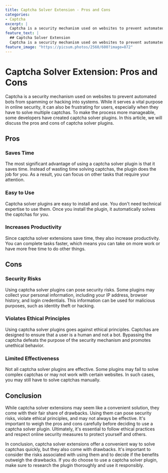 ```yaml
---
title: Captcha Solver Extension - Pros and Cons
categories:
- Captcha
excerpt: |
  Captcha is a security mechanism used on websites to prevent automated bots from spamming or hacking into systems. While it serves a vital purpose in online security, it can also be frustrating for users, especially when they have to solve multiple captchas. To make the process more manageable, some developers have created captcha solver plugins. In this article, we will discuss the pros and cons of captcha solver plugins.
feature_text: |
  ## Captcha Solver Extension
  Captcha is a security mechanism used on websites to prevent automated bots from spamming or hacking into systems. While it serves a vital purpose in online security, it can also be frustrating for users, especially when they have to solve multiple captchas. To make the process more manageable, some developers have created captcha solver plugins. In this article, we will discuss the pros and cons of captcha solver plugins.
feature_image: "https://picsum.photos/2560/600?image=872"
---
```



  
# Captcha Solver Extension: Pros and Cons
Captcha is a security mechanism used on websites to prevent automated bots from spamming or hacking into systems. While it serves a vital purpose in online security, it can also be frustrating for users, especially when they have to solve multiple captchas. To make the process more manageable, some developers have created captcha solver plugins. In this article, we will discuss the pros and cons of captcha solver plugins.

## Pros
### Saves Time
The most significant advantage of using a captcha solver plugin is that it saves time. Instead of wasting time solving captchas, the plugin does the job for you. As a result, you can focus on other tasks that require your attention.

### Easy to Use
Captcha solver plugins are easy to install and use. You don't need technical expertise to use them. Once you install the plugin, it automatically solves the captchas for you.

### Increases Productivity
Since captcha solver extensions save time, they also increase productivity. You can complete tasks faster, which means you can take on more work or have more free time to do other things.

## Cons
### Security Risks
Using captcha solver plugins can pose security risks. Some plugins may collect your personal information, including your IP address, browser history, and login credentials. This information can be used for malicious purposes, such as identity theft or hacking.

### Violates Ethical Principles
Using captcha solver plugins goes against ethical principles. Captchas are designed to ensure that a user is a human and not a bot. Bypassing the captcha defeats the purpose of the security mechanism and promotes unethical behavior.

### Limited Effectiveness
Not all captcha solver plugins are effective. Some plugins may fail to solve complex captchas or may not work with certain websites. In such cases, you may still have to solve captchas manually.

## Conclusion
While captcha solver extensions may seem like a convenient solution, they come with their fair share of drawbacks. Using them can pose security risks, violate ethical principles, and may not always be effective. It's important to weigh the pros and cons carefully before deciding to use a captcha solver plugin. Ultimately, it's essential to follow ethical practices and respect online security measures to protect yourself and others.

In conclusion, captcha solver extensions offer a convenient way to solve captchas quickly, but they also come with drawbacks. It's important to consider the risks associated with using them and to decide if the benefits outweigh the drawbacks. If you do choose to use a captcha solver plugin, make sure to research the plugin thoroughly and use it responsibly.
